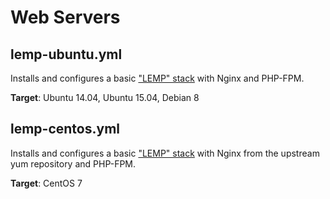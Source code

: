 Web Servers
===========

lemp-ubuntu.yml
---------------

Installs and configures a basic ["LEMP" stack](https://www.digitalocean.com/community/tutorials/how-to-install-linux-nginx-mysql-php-lemp-stack-on-ubuntu-14-04) with Nginx and PHP-FPM.

**Target**: Ubuntu 14.04, Ubuntu 15.04, Debian 8


lemp-centos.yml
---------------

Installs and configures a basic ["LEMP" stack](https://www.digitalocean.com/community/tutorials/how-to-install-linux-nginx-mysql-php-lemp-stack-on-centos-7) with Nginx from the upstream yum repository and PHP-FPM.

**Target**: CentOS 7